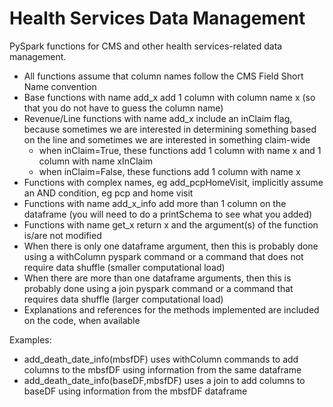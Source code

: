 # Health Services Data Management

PySpark functions for CMS and other health services-related data management. 

- All functions assume that column names follow the CMS Field Short Name convention 
- Base functions with name add_x  add 1 column with column name x (so that you do not have to guess the column name)
- Revenue/Line functions with name add_x include an inClaim flag, because sometimes we are interested in determining 
  something based on the line and sometimes we are interested in something claim-wide
  - when inClaim=True, these functions add 1 column with name x and 1 column with name xInClaim
  - when inClaim=False, these functions add 1 column with name x
- Functions with complex names, eg add_pcpHomeVisit, implicitly assume an AND condition, eg pcp and home visit
- Functions with name add_x_info add more than 1 column on the dataframe (you will need to do a printSchema to see what you added)
- Functions with name get_x return x and the argument(s) of the function is/are not modified
- When there is only one dataframe argument, then this is probably done using a withColumn pyspark command or a command 
   that does not require data shuffle (smaller computational load)
- When there are more than one dataframe arguments, then this is probably done using a join pyspark command or a command 
   that requires data shuffle (larger computational load)
- Explanations and references for the methods implemented are included on the code, when available

Examples:

- add_death_date_info(mbsfDF) uses withColumn commands to add columns to the mbsfDF using information from the same dataframe
- add_death_date_info(baseDF,mbsfDF) uses a join to add columns to baseDF using information from the mbsfDF dataframe

